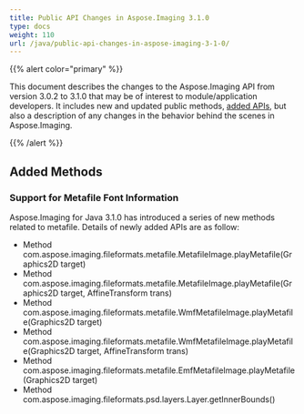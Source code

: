 ```yaml
---
title: Public API Changes in Aspose.Imaging 3.1.0
type: docs
weight: 110
url: /java/public-api-changes-in-aspose-imaging-3-1-0/
---
```


{{% alert color="primary" %}} 

This document describes the changes to the Aspose.Imaging API from version 3.0.2 to 3.1.0 that may be of interest to module/application developers. It includes new and updated public methods, [added APIs](/imaging/java/public-api-changes-in-aspose-imaging-3-1-0/), but also a description of any changes in the behavior behind the scenes in Aspose.Imaging.

{{% /alert %}} 
## **Added Methods**
### **Support for Metafile Font Information**
Aspose.Imaging for Java 3.1.0 has introduced a series of new methods related to metafile. Details of newly added APIs are as follow:

- Method com.aspose.imaging.fileformats.metafile.MetafileImage.playMetafile(Graphics2D target)
- Method com.aspose.imaging.fileformats.metafile.MetafileImage.playMetafile(Graphics2D target, AffineTransform trans)
- Method com.aspose.imaging.fileformats.metafile.WmfMetafileImage.playMetafile(Graphics2D target)
- Method com.aspose.imaging.fileformats.metafile.WmfMetafileImage.playMetafile(Graphics2D target, AffineTransform trans)
- Method com.aspose.imaging.fileformats.metafile.EmfMetafileImage.playMetafile(Graphics2D target)
- Method com.aspose.imaging.fileformats.psd.layers.Layer.getInnerBounds()
